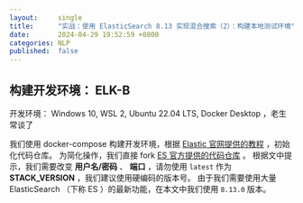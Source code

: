```yaml
---
layout:     single
title:      "实战：使用 ElasticSearch 8.13 实现混合搜索（2）：构建本地测试环境"
date:       2024-04-29 19:52:59 +0800
categories: NLP
published:  false
---
```


## 构建开发环境： ELK-B 

开发环境： Windows 10, WSL 2, Ubuntu 22.04 LTS, Docker Desktop ，老生常谈了

我们使用 docker-compose 构建开发环境，根据 [Elastic 官网提供的教程](https://www.elastic.co/blog/getting-started-with-the-elastic-stack-and-docker-compose) ，初始化代码仓库。
为简化操作，我们直接 fork [ES 官方提供的代码仓库](https://github.com/elkninja/elastic-stack-docker-part-one/tree/main) 。
根据文中提示，我们需要改变 __用户名/密码__ 、 __端口__ ，请勿使用 `latest` 作为 __STACK_VERSION__ ，我们建议使用硬编码的版本号。
由于我们需要使用大量 ElasticSearch （下称 ES ）的最新功能，在本文中我们使用 `8.13.0` 版本。


